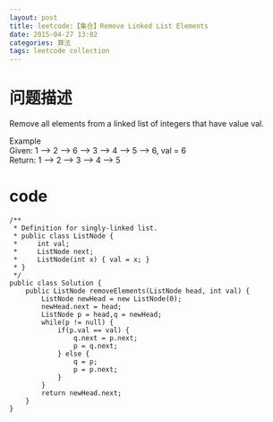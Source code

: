 ```yaml
---
layout: post
title: leetcode:【集合】Remove Linked List Elements
date: 2015-04-27 13:02
categories: 算法
tags: leetcode collection
---
```


# 问题描述 
Remove all elements from a linked list of integers that have value val.

Example  
Given: 1 --> 2 --> 6 --> 3 --> 4 --> 5 --> 6, val = 6  
Return: 1 --> 2 --> 3 --> 4 --> 5

# code

```
/**
 * Definition for singly-linked list.
 * public class ListNode {
 *     int val;
 *     ListNode next;
 *     ListNode(int x) { val = x; }
 * }
 */
public class Solution {
    public ListNode removeElements(ListNode head, int val) {
        ListNode newHead = new ListNode(0);
        newHead.next = head;
        ListNode p = head,q = newHead;
        while(p != null) {
            if(p.val == val) {
                q.next = p.next;
                p = q.next;
            } else {
                q = p;
                p = p.next;
            }
        }
        return newHead.next;
    }
}
```